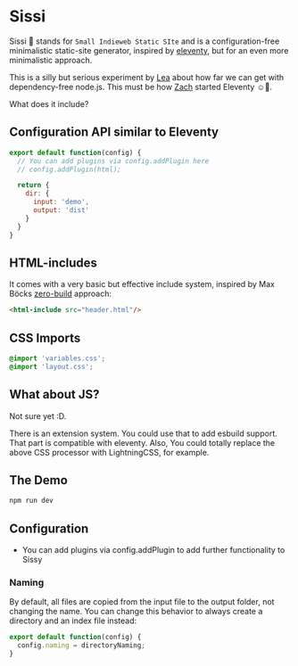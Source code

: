 # Sissi

Sissi 👸 stands for `Small Indieweb Static SIte` and is a configuration-free minimalistic static-site generator, inspired by [eleventy](https://11ty.dev), but for an even more minimalistic approach.

This is a silly but serious experiment by [Lea](https://lea.lgbt/@lea) about how far we can get with dependency-free node.js. This must be how [Zach](https://zachleat.com/@zachleat) started Eleventy ☺️🎈.

What does it include?

## Configuration API similar to Eleventy

```js
export default function(config) {
  // You can add plugins via config.addPlugin here
  // config.addPlugin(html);

  return {
    dir: {
      input: 'demo',
      output: 'dist'
    }
  }
}
```

## HTML-includes

It comes with a very basic but effective include system, inspired by Max Böcks [zero-build](https://mxb.dev/blog/buildless/) approach:

```html
<html-include src="header.html"/>
```

## CSS Imports

```css
@import 'variables.css';
@import 'layout.css';
```

## What about JS?

Not sure yet :D.

There is an extension system. You could use that to add esbuild support. That part is compatible with eleventy.
Also, You could totally replace the above CSS processor with LightningCSS, for example.

## The Demo

```sh
npm run dev
```

## Configuration

- You can add plugins via config.addPlugin to add further functionality to Sissy

### Naming

By default, all files are copied from the input file to the output folder, not changing the name.
You can change this behavior to always create a directory and an index file instead:

```js
export default function(config) {
  config.naming = directoryNaming;
}
```
